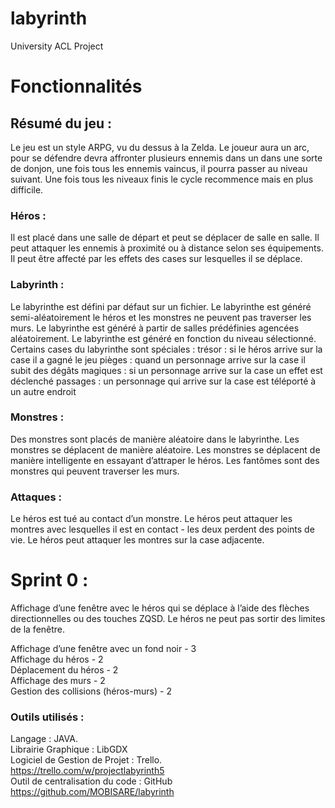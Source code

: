 # labyrinth
University ACL Project 

# Fonctionnalités

## Résumé du jeu :

Le jeu est un style ARPG, vu du dessus à la Zelda. Le joueur aura un arc, pour se défendre devra affronter plusieurs ennemis dans un dans une sorte de donjon, une fois tous les ennemis vaincus, il pourra passer au niveau suivant. Une fois tous les niveaux finis le cycle recommence mais en plus difficile. 

### Héros :
Il est placé dans une salle de départ et peut se déplacer de salle en salle.
Il peut attaquer les ennemis à proximité ou à distance selon ses équipements.
Il peut être affecté par les effets des cases sur lesquelles il se déplace.

### Labyrinth : 
Le labyrinthe est défini par défaut sur un fichier.
Le labyrinthe est généré semi-aléatoirement le héros et les monstres ne peuvent pas traverser les murs.
Le labyrinthe est généré à partir de salles prédéfinies agencées aléatoirement.
Le labyrinthe est généré en fonction du niveau sélectionné. 
Certains cases du labyrinthe sont spéciales :
trésor : si le héros arrive sur la case il a gagné le jeu
pièges : quand un personnage arrive sur la case il subit des dégâts 
magiques : si un personnage arrive sur la case un effet est déclenché 
passages : un personnage qui arrive sur la case est téléporté à un autre endroit

### Monstres :
Des monstres sont placés de manière aléatoire dans le labyrinthe.
Les monstres se déplacent de manière aléatoire.
Les monstres se déplacent de manière intelligente en essayant d’attraper le héros.
Les fantômes sont des monstres qui peuvent traverser les murs.

### Attaques :
Le héros est tué au contact d’un monstre.
Le héros peut attaquer les montres avec lesquelles il est en contact - les deux perdent des points de vie.
Le héros peut attaquer les montres sur la case adjacente.



# Sprint 0 :

Affichage d’une fenêtre avec le héros qui se déplace à l’aide des flèches directionnelles ou des touches ZQSD. Le héros ne peut pas sortir des limites de la fenêtre.

Affichage d’une fenêtre avec un fond noir              - 3  
Affichage du héros                                     - 2  
Déplacement du héros                                   - 2  
Affichage des murs                                     - 2  
Gestion des collisions (héros-murs)                    - 2  


### Outils utilisés :

Langage : JAVA.   
Librairie Graphique : LibGDX  
Logiciel de Gestion de Projet : Trello.  
https://trello.com/w/projectlabyrinth5   
Outil de centralisation du code : GitHub  
https://github.com/MOBISARE/labyrinth  

